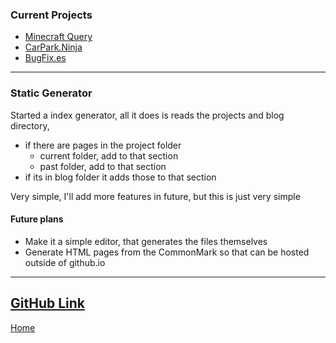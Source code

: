 ### Current Projects
* [Minecraft Query](/./projects/current/minecraft-query.html)
* [CarPark.Ninja](/./projects/current/carpark.ninja.html)
* [BugFix.es](/./projects/current/bugfix.es.html)

---
### Static Generator
Started a index generator, all it does is reads the projects and blog directory,
* if there are pages in the project folder
  * current folder, add to that section
  * past folder, add to that section
* if its in blog folder it adds those to that section

Very simple, I'll add more features in future, but this is just very simple

#### Future plans
* Make it a simple editor, that generates the files themselves
* Generate HTML pages from the CommonMark so that can be hosted outside of github.io

---
[GitHub Link](https://github.com/keloran/staticg)
---
[Home](/)
